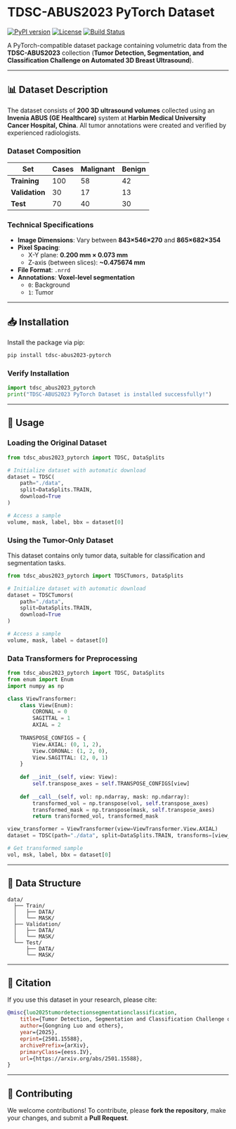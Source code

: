 # TDSC-ABUS2023 PyTorch Dataset

[![PyPI version](https://img.shields.io/pypi/v/tdsc-abus2023-pytorch)](https://pypi.org/project/tdsc-abus2023-pytorch/)
[![License](https://img.shields.io/badge/license-MIT-blue.svg)](LICENSE)
[![Build Status](https://img.shields.io/github/actions/workflow/status/mralinp/tdsc-abus2023-pytorch/python-publish.yml?branch=main)](https://github.com/mralinp/tdsc-abus2023-pytorch/actions)

A PyTorch-compatible dataset package containing volumetric data from the **TDSC-ABUS2023** collection (**Tumor Detection, Segmentation, and Classification Challenge on Automated 3D Breast Ultrasound**).

---

## 📊 Dataset Description

The dataset consists of **200 3D ultrasound volumes** collected using an **Invenia ABUS (GE Healthcare)** system at **Harbin Medical University Cancer Hospital, China**. All tumor annotations were created and verified by experienced radiologists.

### Dataset Composition

| **Set**       | **Cases** | **Malignant** | **Benign** |
|--------------|----------|--------------|------------|
| **Training**  | 100      | 58           | 42         |
| **Validation**| 30       | 17           | 13         |
| **Test**      | 70       | 40           | 30         |

### Technical Specifications
- **Image Dimensions**: Vary between **843×546×270** and **865×682×354**  
- **Pixel Spacing**:
  - X-Y plane: **0.200 mm × 0.073 mm**
  - Z-axis (between slices): **~0.475674 mm**
- **File Format**: `.nrrd`
- **Annotations**: **Voxel-level segmentation**
  - `0`: Background
  - `1`: Tumor  

---

## 📥 Installation

Install the package via pip:

```bash
pip install tdsc-abus2023-pytorch
```

### Verify Installation

```python
import tdsc_abus2023_pytorch
print("TDSC-ABUS2023 PyTorch Dataset is installed successfully!")
```

---

## 🚀 Usage

### Loading the Original Dataset

```python
from tdsc_abus2023_pytorch import TDSC, DataSplits

# Initialize dataset with automatic download
dataset = TDSC(
    path="./data",
    split=DataSplits.TRAIN,
    download=True
)

# Access a sample
volume, mask, label, bbx = dataset[0]
```

### Using the Tumor-Only Dataset

This dataset contains only tumor data, suitable for classification and segmentation tasks.

```python
from tdsc_abus2023_pytorch import TDSCTumors, DataSplits

# Initialize dataset with automatic download
dataset = TDSCTumors(
    path="./data",
    split=DataSplits.TRAIN,
    download=True
)

# Access a sample
volume, mask, label = dataset[0]
```

### Data Transformers for Preprocessing

```python
from tdsc_abus2023_pytorch import TDSC, DataSplits
from enum import Enum
import numpy as np

class ViewTransformer:
    class View(Enum):
        CORONAL = 0
        SAGITTAL = 1
        AXIAL = 2
    
    TRANSPOSE_CONFIGS = {
        View.AXIAL: (0, 1, 2),
        View.CORONAL: (1, 2, 0),
        View.SAGITTAL: (2, 0, 1)
    }
    
    def __init__(self, view: View):
        self.transpose_axes = self.TRANSPOSE_CONFIGS[view]
    
    def __call__(self, vol: np.ndarray, mask: np.ndarray):
        transformed_vol = np.transpose(vol, self.transpose_axes)
        transformed_mask = np.transpose(mask, self.transpose_axes)
        return transformed_vol, transformed_mask

view_transformer = ViewTransformer(view=ViewTransformer.View.AXIAL)
dataset = TDSC(path="./data", split=DataSplits.TRAIN, transforms=[view_transformer])

# Get transformed sample
vol, msk, label, bbx = dataset[0]
```

---

## 📂 Data Structure

```
data/
  ├── Train/
  │   ├── DATA/
  │   └── MASK/
  ├── Validation/
  │   ├── DATA/
  │   └── MASK/
  └── Test/
      ├── DATA/
      └── MASK/
```

---

## 📖 Citation

If you use this dataset in your research, please cite:

```bibtex
@misc{luo2025tumordetectionsegmentationclassification,
    title={Tumor Detection, Segmentation and Classification Challenge on Automated 3D Breast Ultrasound: The TDSC-ABUS Challenge},
    author={Gongning Luo and others},
    year={2025},
    eprint={2501.15588},
    archivePrefix={arXiv},
    primaryClass={eess.IV},
    url={https://arxiv.org/abs/2501.15588},
}
```

---

## 🤝 Contributing

We welcome contributions! To contribute, please **fork the repository**, make your changes, and submit a **Pull Request**.
